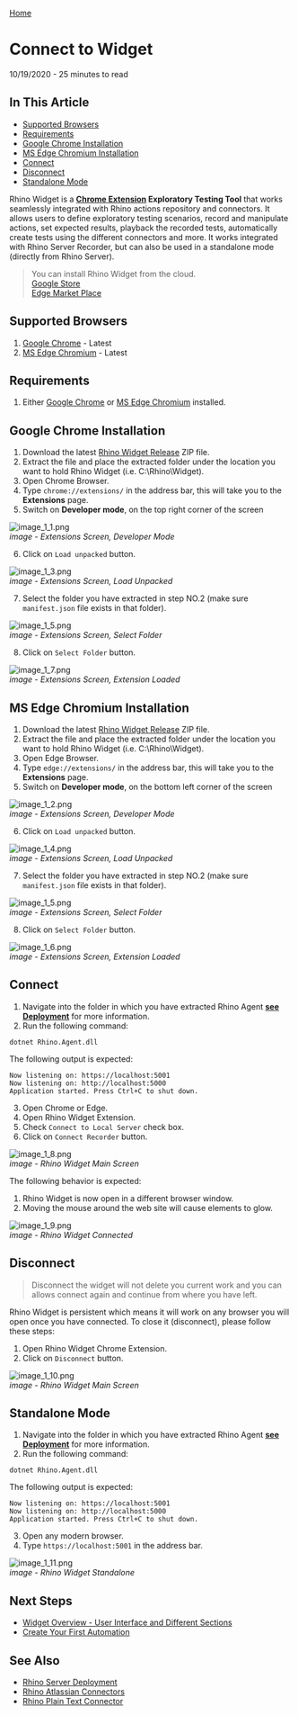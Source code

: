 [Home](../Home.md 'Home')  

# Connect to Widget
10/19/2020 - 25 minutes to read

## In This Article
* [Supported Browsers](#supported-browsers)
* [Requirements](#requierments)
* [Google Chrome Installation](#google-chrome-installation)
* [MS Edge Chromium Installation](#ms-edge-chromium-installation)
* [Connect](#connect)
* [Disconnect](#disconnect)
* [Standalone Mode](#standalone-mode)

Rhino Widget is a **[Chrome Extension](https://developer.chrome.com/extensions) Exploratory Testing Tool** that works seamlessly integrated with Rhino actions repository and connectors.
It allows users to define exploratory testing scenarios, record and manipulate actions, set expected results, playback the recorded tests, automatically create tests using the different connectors and more.
It works integrated with Rhino Server Recorder, but can also be used in a standalone mode (directly from Rhino Server). 

> You can install Rhino Widget from the cloud.  
> [Google Store](https://chrome.google.com/webstore/detail/rhino-steps-recorder-and/giekjanbmlmabfagaddfkpcijefpgkdf)  
> [Edge Market Place](https://microsoftedge.microsoft.com/addons/detail/rhino-steps-recorder-and-/afmifehgcfflgnlhkfggdkmdlfmhpjag)  

## Supported Browsers
1. [Google Chrome](https://www.google.com/chrome/) - Latest
2. [MS Edge Chromium](https://www.microsoft.com/en-us/edge) - Latest

## Requirements
1. Either [Google Chrome](https://www.google.com/chrome/) or [MS Edge Chromium](https://www.microsoft.com/en-us/edge) installed.  

## Google Chrome Installation
1. Download the latest [Rhino Widget Release](https://github.com/savanna-projects/rhino-widget/releases) ZIP file.
2. Extract the file and place the extracted folder under the location you want to hold Rhino Widget (i.e. C:\Rhino\Widget).
3. Open Chrome Browser.
4. Type ```chrome://extensions/``` in the address bar, this will take you to the **Extensions** page.
5. Switch on **Developer mode**, on the top right corner of the screen

![image_1_1.png](../../images/image_1_1.png)  
_image - Extensions Screen, Developer Mode_  
  
6. Click on ```Load unpacked``` button.

![image_1_3.png](../../images/image_1_3.png)  
_image - Extensions Screen, Load Unpacked_  
  
7. Select the folder you have extracted in step NO.2 (make sure ```manifest.json``` file exists in that folder).  

![image_1_5.png](../../images/image_1_5.png)  
_image - Extensions Screen, Select Folder_  

8. Click on ```Select Folder``` button.

![image_1_7.png](../../images/image_1_7.png)  
_image - Extensions Screen, Extension Loaded_

## MS Edge Chromium Installation
1. Download the latest [Rhino Widget Release](https://github.com/savanna-projects/rhino-widget/releases) ZIP file.
2. Extract the file and place the extracted folder under the location you want to hold Rhino Widget (i.e. C:\Rhino\Widget).
3. Open Edge Browser.
4. Type ```edge://extensions/``` in the address bar, this will take you to the **Extensions** page.
5. Switch on **Developer mode**, on the bottom left corner of the screen

![image_1_2.png](../../images/image_1_2.png)  
_image - Extensions Screen, Developer Mode_  
  
6. Click on ```Load unpacked``` button.

![image_1_4.png](../../images/image_1_4.png)  
_image - Extensions Screen, Load Unpacked_  
  
7. Select the folder you have extracted in step NO.2 (make sure ```manifest.json``` file exists in that folder).  

![image_1_5.png](../../images/image_1_5.png)  
_image - Extensions Screen, Select Folder_  

8. Click on ```Select Folder``` button.

![image_1_6.png](../../images/image_1_6.png)  
_image - Extensions Screen, Extension Loaded_

## Connect
1. Navigate into the folder in which you have extracted Rhino Agent **[see Deployment](./Deployment.md)** for more information.
2. Run the following command:
```
dotnet Rhino.Agent.dll
```  

The following output is expected:
```
Now listening on: https://localhost:5001
Now listening on: http://localhost:5000
Application started. Press Ctrl+C to shut down.
```  

3. Open Chrome or Edge.
4. Open Rhino Widget Extension.
5. Check ```Connect to Local Server``` check box.
6. Click on ```Connect Recorder``` button.

![image_1_8.png](../../images/image_1_8.png)  
_image - Rhino Widget Main Screen_  

The following behavior is expected:
1. Rhino Widget is now open in a different browser window.
2. Moving the mouse around the web site will cause elements to glow.  

![image_1_9.png](../../images/image_1_9.png)  
_image - Rhino Widget Connected_  

## Disconnect
> Disconnect the widget will not delete you current work and you can allows connect again and continue from where you have left.  

Rhino Widget is persistent which means it will work on any browser you will open once you have connected. To close it (disconnect), please follow these steps:
1. Open Rhino Widget Chrome Extension.
2. Click on ```Disconnect``` button.  

![image_1_10.png](../../images/image_1_10.png)  
_image - Rhino Widget Main Screen_  

## Standalone Mode
1. Navigate into the folder in which you have extracted Rhino Agent **[see Deployment](./Deployment.md)** for more information.
2. Run the following command:
```
dotnet Rhino.Agent.dll
```  

The following output is expected:
```
Now listening on: https://localhost:5001
Now listening on: http://localhost:5000
Application started. Press Ctrl+C to shut down.
```  

3. Open any modern browser.
4. Type ```https://localhost:5001``` in the address bar.  

![image_1_11.png](../../images/image_1_11.png)  
_image - Rhino Widget Standalone_  

## Next Steps
* [Widget Overview - User Interface and Different Sections](./GettingStarted/WidgetOverview.md 'WidgetOverview')
* [Create Your First Automation](./GettingStarted/CreateYourFirstAutomation.md 'CreateYourFirstAutomation')

## See Also
* [Rhino Server Deployment](./Deployment.md)
* [Rhino Atlassian Connectors](https://github.com/savanna-projects/rhino-connectors-atlassian)
* [Rhino Plain Text Connector](https://github.com/savanna-projects/rhino-connectors-text)